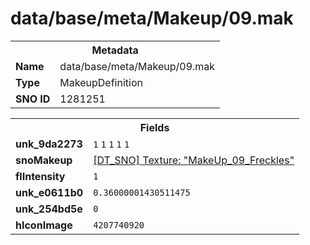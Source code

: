<h1>data/base/meta/Makeup/09.mak</h1><table><tr><th colspan="100%">Metadata</th></tr><tr><td><b>Name</b></td><td>data/base/meta/Makeup/09.mak</td></tr><tr><td><b>Type</b></td><td>MakeupDefinition</td></tr><tr><td><b>SNO ID</b></td><td>1281251</td></tr></table>

<table><tr><th colspan="100%">Fields</th></tr><tr><td><b>unk_9da2273</b></td><td><code>1</code>
<code>1</code>
<code>1</code>
<code>1</code>
<code>1</code>
</td></tr><tr><td><b>snoMakeup</b></td><td><a href="..\Texture\MakeUp_09_Freckles.tex.md">[DT_SNO] Texture: "MakeUp_09_Freckles"</a></td></tr><tr><td><b>flIntensity</b></td><td><code>1</code></td></tr><tr><td><b>unk_e0611b0</b></td><td><code>0.36000001430511475</code></td></tr><tr><td><b>unk_254bd5e</b></td><td><code>0</code></td></tr><tr><td><b>hIconImage</b></td><td><code>4207740920</code></td></tr></table>

